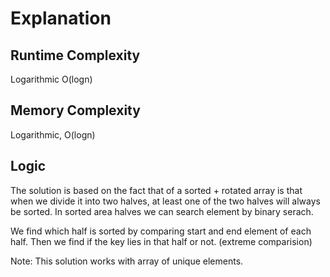# Explanation

## Runtime Complexity
Logarithmic O(logn)

## Memory Complexity
Logarithmic, O(logn)

## Logic
The solution is based on the fact that of a sorted + rotated array is that when we divide it into two halves, at least one of the two halves will always be sorted. In sorted area halves we can search element by binary serach. 

We find which half is sorted by comparing start and end element of each half. 
Then we find if the key lies in that half or not. (extreme comparision)

Note: This solution works with array of unique elements.
